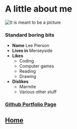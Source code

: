 # A little about me

![It is meant to be a picture](https://scontent-man2-1.xx.fbcdn.net/v/t31.18172-8/14524506_1843005415932298_3401855838109624203_o.jpg?_nc_cat=110&ccb=1-7&_nc_sid=174925&_nc_ohc=KMB3kiRu3HkAX8JWGwj&_nc_oc=AQkCiz_zlO45HvUEyYk5Kelz9EnS1zGN10vVPk1OXwtyBu2Ab876sAQ5_n6Kyndfq0A&_nc_ht=scontent-man2-1.xx&oh=00_AfDrE7NMasYFpZ7Bf00VlD8NlF8l0KEckDl41GMjBJyuXA&oe=64A685CB)

### Standard boring bits
- **Name** Lee Pierson
- **Lives in** Merseyside
- **Likes**
  - Coding
  - Computer games
  - Reading
  - Drawing
- **Dislikes**
  - Marmite
  - Various other stuff

### [Github Portfolio Page](https://github.com/GreedECrow)

## [Home](README.md)